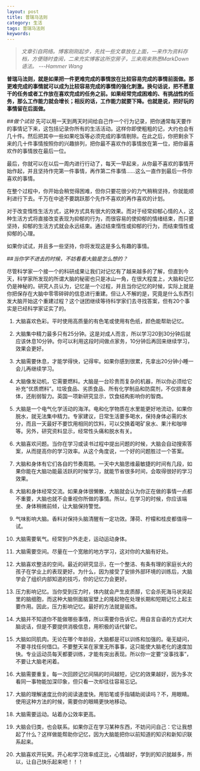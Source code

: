 ```yaml
---
layout: post
title: 普瑞马法则
category: 生活
tags: 普瑞马法则
keywords: 
---
```


> *文章引自网络。博客刚刚起步，先找一些文章放在上面，一来作为资料存档，方便随时查阅，二来充实博客这所空房子，三来用来熟悉MarkDown语法。
>    ---Hammer Wang*
  

**普瑞马法则，就是如果把一件更难完成的事情放在比较容易完成的事情前面做。那更难完成的事情就可以成为比较容易完成的事情的强化刺激。换句话说，把不愿意干的任务或者工作放在喜欢完成的任务之前。如果经常完成困难的、有挑战性的任务，那么工作能力就会增长；相反的话，工作能力就要下降。也就是说，把好玩的事情留在后面做。**  


##*做个试验*
先可以用一天到两天时间给自己作一个行为记录，把你通常每天要作的事情记下来，这包括记录你所有的生活活动。这样你即使粗粗的记，大约也会有几十件。然后把其中一些如果吃饭等必须完成的事情剔除。在此之后，你把剩余下来的几十件事情按照你的兴趣排列，把你最不喜欢作的事情放在第一位，把你最喜欢作的事情放在最后一位。  

最后，你就可以在以后一周内进行行动了，每天一早起来，从你最不喜欢的事情开始作起，并且坚持作完第一件事情，再作第二件事情……这么一直作到最后一件你喜欢的事情。  

在整个过程中，你开始会稍觉得困难，但你只要花很少的力气稍稍坚持，你就能顺利进行下去。千万在中途不要跳跃那个先作不喜欢的再作喜欢的计划。  

对于改变惰性生活方式，这种方式具有很大的效果。而对于经常抑郁心情的人，这种生活方式将直接改变表现为抑郁的行为，而很容易的使抑郁的情绪结束，而只要坚持，抑郁的生活方式就会永远结束。通过结束惰性或抑郁的行为，而结束惰性或抑郁的心理。  

如果你试试，并且多一些坚持，你将发现这是多么有趣的事情。  

##*当你学不进去的时候，不妨看看大脑是怎么想的？*

尽管科学家一个接一个的科研成果让我们对记忆有了越来越多的了解，但直到今天，科学家所发现的所谓大脑的秘密也只是冰山一角，在很大程度上，大脑和记忆仍是神秘的。研究人员认为，记忆是一个过程，并且当你记忆的时候，实际上就是你把保存在大脑中零零碎碎的信息进行重建。但让人不解的是，究竟是什么东西引发大脑开始这个重建过程？这个谜团继续等待科学家们去寻找答案，但有20个事实是已经科学家证实了的。

1. 大脑喜欢色彩。平时使用高质量的有色笔或使用有色纸，颜色能帮助记忆。

2. 大脑集中精力最多只有25分钟。这是对成人而言，所以学习20到30分钟后就应该休息10分钟。你可以利用这段时间做点家务，10分钟后再回来继续学习，效果会更好。

3. 大脑需要休息，才能学得快，记得牢。如果你感到很累，先拿出20分钟小睡一会儿再继续学习。

4. 大脑像发动机，它需要燃料。大脑是一台珍贵而复杂的机器，所以你必须给它补充“优质燃料”。垃圾食品、劣质食品、所有化学制品和防腐剂，不仅损害身体，还削弱智力。英国一项新研究显示，饮食结构影响你的智商。

5. 大脑是一个电气化学活动的海洋。电和化学物质在水里能更好地流动，如果你脱水，就无法集中精力。专家建议，日常生活要多喝水，保持身体必需的水分，而且一天最好不要饮用相同的饮料，可以交换着喝矿泉水、果汁和咖啡等。另外，研究资料显示，经常性头痛和脱水有关。

6. 大脑喜欢问题。当你在学习或读书过程中提出问题的时候，大脑会自动搜索答案，从而提高你的学习效率。从这个角度说，一个好的问题胜过一个答案。

7. 大脑和身体有它们各自的节奏周期。一天中大脑思维最敏捷的时间有几段，如果你能在大脑功能最活跃的时候学习，就能节省很多时间，会取得很好的学习效果。

8. 大脑和身体经常交流。如果身体很懒散，大脑就会认为你正在做的事情一点都不重要，大脑也就不会重视你所做的事情。所以，在学习的时候，你应该端坐、身体稍微前倾，让大脑保持警觉。


9. 气味影响大脑。香料对保持头脑清醒有一定功效。薄荷、柠檬和桂皮都值得一试。

10. 大脑需要氧气。经常到户外走走，运动运动身体。

11. 大脑需要空间。尽量在一个宽敞的地方学习，这对你的大脑有好处。

12. 大脑喜欢整洁的空间。最近的研究显示，在一个整洁、有条有理的家庭长大的孩子在学业上的表现更好。为什么，因为接受了安排外部环境的训练后，大脑学会了组织内部知道的技巧，你的记忆力会更好。

13. 压力影响记忆。当你受到压力时，体内就会产生皮质醇，它会杀死海马状突起里的脑细胞，而这种大脑侧面脑室壁上的隆起物在处理长期和短期记忆上起主要作用。因此，压力影响记忆。最好的方法就是锻炼。

14. 大脑并不知道你不能做哪些事情，所以需要你告诉它。用自言自语的方式对大脑说话，但是不要提供消极信息，用积极的话代替它。

15. 大脑如同肌肉。无论在哪个年龄段，大脑都是可以训练和加强的。毫无疑问，不要寻找任何借口。不要整天呆在家里无所事事，这只能使大脑老化的速度加快。专业运动员每天都要训练，才能有突出表现。所以你一定要“没事找事”，不要让大脑老闲着。

16. 大脑需要重复。每一次回顾记忆间隔的时间越短，记忆的效果越好，因为多次看同一事物能加深印象，但只看一次却往往容易忘记。

17. 大脑的理解速度比你的阅读速度快。用铅笔或手指辅助阅读吗？不，用眼睛。使用这种方法的时候，需要你的眼睛更快地移动。

18. 大脑需要运动。站着办公效率更高。

19. 大脑会归类，也会联系。如果你正在学习某种东西，不妨问问自己：它让我想起了什么？这样做能帮助你记忆，因为大脑能把你以前知道的知识和新知识联系起来。

20. 大脑喜欢开玩笑。开心和学习效率成正比，心情越好，学到的知识就越多，所以，让自己快乐起来吧！！！
